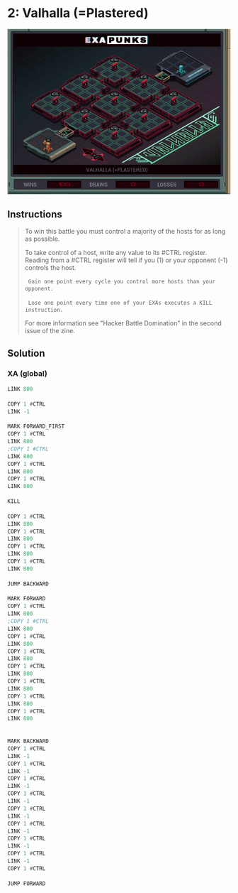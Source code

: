 # 2: Valhalla (=Plastered)

<div align="center"><img src="EXAPUNKS - Valhalla (2022-12-05-19-33-03).gif" /></div>

## Instructions
> To win this battle you must control a majority of the hosts for as long as possible. 
> 
> To take control of a host, write any value to its #CTRL register. Reading from a #CTRL register will tell if you (1) or your opponent (-1) controls the host.
> 
>      Gain one point every cycle you control more hosts than your opponent.
> 
>      Lose one point every time one of your EXAs executes a KILL instruction.
> 
> For more information see "Hacker Battle Domination" in the second issue of the zine.

## Solution

### XA (global)
```asm
LINK 800

COPY 1 #CTRL
LINK -1

MARK FORWARD_FIRST
COPY 1 #CTRL
LINK 800
;COPY 1 #CTRL
LINK 800
COPY 1 #CTRL
LINK 800
COPY 1 #CTRL
LINK 800

KILL

COPY 1 #CTRL
LINK 800
COPY 1 #CTRL
LINK 800
COPY 1 #CTRL
LINK 800
COPY 1 #CTRL
LINK 800

JUMP BACKWARD

MARK FORWARD
COPY 1 #CTRL
LINK 800
;COPY 1 #CTRL
LINK 800
COPY 1 #CTRL
LINK 800
COPY 1 #CTRL
LINK 800
COPY 1 #CTRL
LINK 800
COPY 1 #CTRL
LINK 800
COPY 1 #CTRL
LINK 800
COPY 1 #CTRL
LINK 800


MARK BACKWARD
COPY 1 #CTRL
LINK -1
COPY 1 #CTRL
LINK -1
COPY 1 #CTRL
LINK -1
COPY 1 #CTRL
LINK -1
COPY 1 #CTRL
LINK -1
COPY 1 #CTRL
LINK -1
COPY 1 #CTRL
LINK -1
COPY 1 #CTRL
LINK -1
COPY 1 #CTRL

JUMP FORWARD
```

